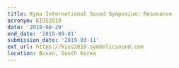 ```yaml
---
title: Kyma International Sound Symposium: Resonance
acronym: KISS2019
date: '2019-08-29'
end_date: '2019-09-01'
submission_date: '2019-03-11'
ext_url: https://kiss2019.symbolicsound.com
location: Busan, South Korea
---
```

